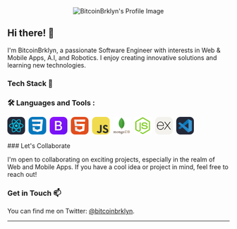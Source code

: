 <div align="center">
  <img src="https://m.media-amazon.com/images/I/81saPIMABRL.jpg" alt="BitcoinBrklyn's Profile Image" width="200">
</div>

## Hi there! 👋

I'm BitcoinBrklyn, a passionate Software Engineer with interests in Web & Mobile Apps, A.I, and Robotics. I enjoy creating innovative solutions and learning new technologies.

### Tech Stack 🚀
### :hammer_and_wrench: Languages and Tools :
<div>

  <img src="https://github.com/tandpfun/skill-icons/blob/main/icons/React-Dark.svg" title="React" alt="React" width="40" height="40"/>&nbsp;
  <img src="https://github.com/tandpfun/skill-icons/blob/main/icons/CSS.svg"  title="CSS3" alt="CSS" width="40" height="40"/>&nbsp;
  <img src="https://github.com/tandpfun/skill-icons/blob/main/icons/Bootstrap.svg"  title="BootStrap" alt="BootStrap" width="40" height="40"/>&nbsp;
  <img src="https://github.com/tandpfun/skill-icons/blob/main/icons/HTML.svg" title="HTML5" alt="HTML" width="40" height="40"/>&nbsp;
  <img src="https://github.com/tandpfun/skill-icons/blob/main/icons/JavaScript.svg" title="JavaScript" alt="JavaScript" width="40" height="40"/>&nbsp;
  <img src="https://github.com/devicons/devicon/blob/master/icons/mongodb/mongodb-original-wordmark.svg" title="Mongodb" alt="Mongodb" width="40" height="40"/>&nbsp;
  <img src="https://github.com/devicons/devicon/blob/master/icons/nodejs/nodejs-plain.svg" title="Mongodb" alt="NodeJs" width="40" height="40"/>&nbsp;
  <img src="https://github.com/tandpfun/skill-icons/blob/main/icons/ExpressJS-Light.svg" title="Express" alt="Express" width="40" height="40"/>&nbsp;
  <img src="https://github.com/tandpfun/skill-icons/blob/main/icons/VSCode-Dark.svg" title="VsCode" alt="VsCode" width="40" height="40"/>&nbsp;

  </div>
### Let's Collaborate 

I'm open to collaborating on exciting projects, especially in the realm of Web and Mobile Apps. If you have a cool idea or project in mind, feel free to reach out!

### Get in Touch 📫

You can find me on Twitter: [@bitcoinbrklyn](https://twitter.com/bitcoinbrklyn).

---


